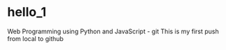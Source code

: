 # hello_1
Web Programming using Python and JavaScript - git 
This is my first push from local to github
